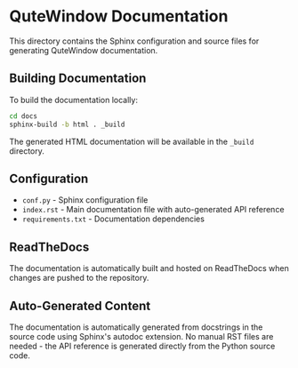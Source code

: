 # QuteWindow Documentation

This directory contains the Sphinx configuration and source files for generating QuteWindow documentation.

## Building Documentation

To build the documentation locally:

```bash
cd docs
sphinx-build -b html . _build
```

The generated HTML documentation will be available in the `_build` directory.

## Configuration

- `conf.py` - Sphinx configuration file
- `index.rst` - Main documentation file with auto-generated API reference
- `requirements.txt` - Documentation dependencies

## ReadTheDocs

The documentation is automatically built and hosted on ReadTheDocs when changes are pushed to the repository.

## Auto-Generated Content

The documentation is automatically generated from docstrings in the source code using Sphinx's autodoc extension. No manual RST files are needed - the API reference is generated directly from the Python source code.